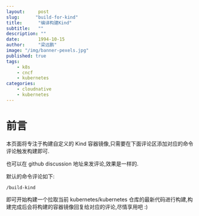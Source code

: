 ```yaml
---
layout:     post 
slug:      "build-for-kind"
title:      "编译构建Kind"
subtitle:   ""
description: ""
date:       1994-10-15
author:     "梁远鹏"
image: "/img/banner-pexels.jpg"
published: true
tags:
    - k8s
    - cncf
    - kubernetes
categories: 
    - cloudnative
    - kubernetes
---
```


# 前言  

本页面将专注于构建自定义的 Kind 容器镜像,只需要在下面评论区添加对应的命令评论触发构建即可.

也可以在 github discussion 地址来发评论,效果是一样的.

默认的命令评论如下:  

```shell
/build-kind
```

即可开始构建一个拉取当前 kubernetes/kubernetes 仓库的最新代码进行构建,构建完成后会将构建的容器镜像回复给对应的评论,尽情享用吧 :)